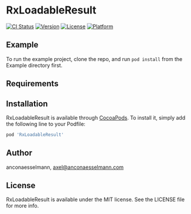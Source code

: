 # RxLoadableResult

[![CI Status](https://img.shields.io/travis/ancona-esselmann/RxLoadableResult.svg?style=flat)](https://travis-ci.org/ancona-esselmann/RxLoadableResult)
[![Version](https://img.shields.io/cocoapods/v/RxLoadableResult.svg?style=flat)](https://cocoapods.org/pods/RxLoadableResult)
[![License](https://img.shields.io/cocoapods/l/RxLoadableResult.svg?style=flat)](https://cocoapods.org/pods/RxLoadableResult)
[![Platform](https://img.shields.io/cocoapods/p/RxLoadableResult.svg?style=flat)](https://cocoapods.org/pods/RxLoadableResult)

## Example

To run the example project, clone the repo, and run `pod install` from the Example directory first.

## Requirements

## Installation

RxLoadableResult is available through [CocoaPods](https://cocoapods.org). To install
it, simply add the following line to your Podfile:

```ruby
pod 'RxLoadableResult'
```

## Author

anconaesselmann, axel@anconaesselmann.com

## License

RxLoadableResult is available under the MIT license. See the LICENSE file for more info.
